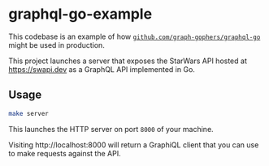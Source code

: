 # graphql-go-example

This codebase is an example of how [`github.com/graph-gophers/graphql-go`][0]
might be used in production.

This project launches a server that exposes the StarWars API hosted at
<https://swapi.dev> as a GraphQL API implemented in Go.

## Usage

```sh
make server
```

This launches the HTTP server on port `8000` of your machine.

Visiting http://localhost:8000 will return a GraphiQL client that you can use to make
requests against the API.

[0]: https://github.com/graph-gophers/graphql-go
